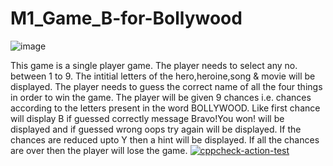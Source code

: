 # M1_Game_B-for-Bollywood
![image](https://user-images.githubusercontent.com/74763172/143247919-60619757-740b-468e-b858-2ce67ba4e0f8.png)




This game is a single player game.
The player needs to select any no. between 1 to 9.
The intitial letters of the hero,heroine,song & movie will be displayed.
The player needs to guess the correct name of all the four things in order to win the game.
The player will be given 9 chances i.e. chances according to the letters present in the word BOLLYWOOD.
Like first chance will display B if guessed correctly message Bravo!You won! will be displayed and if guessed wrong oops try again will be displayed.
If the chances are reduced upto Y then a hint will be displayed.
If all the chances are over then the player will lose the game. 
[![cppcheck-action-test](https://github.com/apurvabhagat21/M1_Game_B-for-Bollywood/actions/workflows/cppcheck.yml/badge.svg)](https://github.com/apurvabhagat21/M1_Game_B-for-Bollywood/actions/workflows/cppcheck.yml)
